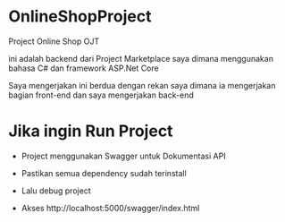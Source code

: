 # OnlineShopProject
 Project Online Shop OJT

ini adalah backend dari Project Marketplace saya dimana menggunakan bahasa C# dan framework ASP.Net Core

Saya mengerjakan ini berdua dengan rekan saya dimana ia mengerjakan bagian front-end dan saya mengerjakan back-end


# Jika ingin Run Project
- Project menggunakan Swagger untuk Dokumentasi API

- Pastikan semua dependency sudah terinstall
- Lalu debug project
- Akses http://localhost:5000/swagger/index.html
